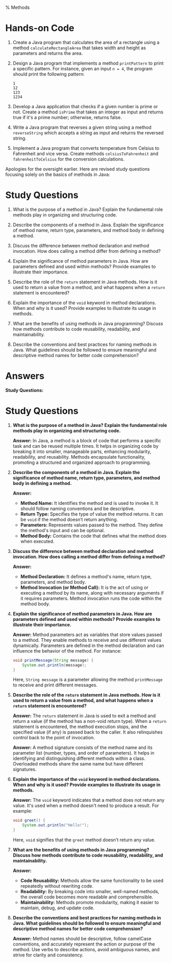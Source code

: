 % Methods

# Hands-on Code

1. Create a Java program that calculates the area of a rectangle using a method `calculateRectangleArea` that takes width and height as parameters and returns the area.

2. Design a Java program that implements a method `printPattern` to print a specific pattern. For instance, given an input `n = 4`, the program should print the following pattern:
   ```
   1
   12
   123
   1234
   ```

3. Develop a Java application that checks if a given number is prime or not. Create a method `isPrime` that takes an integer as input and returns true if it's a prime number; otherwise, returns false.

4. Write a Java program that reverses a given string using a method `reverseString` which accepts a string as input and returns the reversed string.

5. Implement a Java program that converts temperature from Celsius to Fahrenheit and vice versa. Create methods `celsiusToFahrenheit` and `fahrenheitToCelsius` for the conversion calculations.

Apologies for the oversight earlier. Here are revised study questions focusing solely on the basics of methods in Java:

# Study Questions

1. What is the purpose of a method in Java? Explain the fundamental role methods play in organizing and structuring code.

2. Describe the components of a method in Java. Explain the significance of method name, return type, parameters, and method body in defining a method.

3. Discuss the difference between method declaration and method invocation. How does calling a method differ from defining a method?

4. Explain the significance of method parameters in Java. How are parameters defined and used within methods? Provide examples to illustrate their importance.

5. Describe the role of the `return` statement in Java methods. How is it used to return a value from a method, and what happens when a `return` statement is encountered?

6. Explain the importance of the `void` keyword in method declarations. When and why is it used? Provide examples to illustrate its usage in methods.

7. What are the benefits of using methods in Java programming? Discuss how methods contribute to code reusability, readability, and maintainability.

8. Describe the conventions and best practices for naming methods in Java. What guidelines should be followed to ensure meaningful and descriptive method names for better code comprehension?

# Answers

**Study Questions:**

# Study Questions

1. **What is the purpose of a method in Java? Explain the fundamental role methods play in organizing and structuring code.**

   **Answer:** In Java, a method is a block of code that performs a specific task and can be reused multiple times. It helps in organizing code by breaking it into smaller, manageable parts, enhancing modularity, readability, and reusability. Methods encapsulate functionality, promoting a structured and organized approach to programming.

2. **Describe the components of a method in Java. Explain the significance of method name, return type, parameters, and method body in defining a method.**

   **Answer:**
   - **Method Name:** It identifies the method and is used to invoke it. It should follow naming conventions and be descriptive.
   - **Return Type:** Specifies the type of value the method returns. It can be `void` if the method doesn’t return anything.
   - **Parameters:** Represents values passed to the method. They define the method's input and can be optional.
   - **Method Body:** Contains the code that defines what the method does when executed.

3. **Discuss the difference between method declaration and method invocation. How does calling a method differ from defining a method?**

   **Answer:**
   - **Method Declaration:** It defines a method's name, return type, parameters, and method body.
   - **Method Invocation (or Method Call):** It is the act of using or executing a method by its name, along with necessary arguments if it requires parameters. Method invocation runs the code within the method body.

4. **Explain the significance of method parameters in Java. How are parameters defined and used within methods? Provide examples to illustrate their importance.**

   **Answer:** Method parameters act as variables that store values passed to a method. They enable methods to receive and use different values dynamically. Parameters are defined in the method declaration and can influence the behavior of the method. For instance:
   ```java
   void printMessage(String message) {
       System.out.println(message);
   }
   ```
   Here, `String message` is a parameter allowing the method `printMessage` to receive and print different messages.

5. **Describe the role of the `return` statement in Java methods. How is it used to return a value from a method, and what happens when a `return` statement is encountered?**

   **Answer:** The `return` statement in Java is used to exit a method and return a value (if the method has a non-void return type). When a `return` statement is encountered, the method execution stops, and the specified value (if any) is passed back to the caller. It also relinquishes control back to the point of invocation.

   **Answer:** A method signature consists of the method name and its parameter list (number, types, and order of parameters). It helps in identifying and distinguishing different methods within a class. Overloaded methods share the same name but have different signatures.

6. **Explain the importance of the `void` keyword in method declarations. When and why is it used? Provide examples to illustrate its usage in methods.**

   **Answer:** The `void` keyword indicates that a method does not return any value. It's used when a method doesn't need to produce a result. For example:
   ```java
   void greet() {
       System.out.println("Hello!");
   }
   ```
   Here, `void` signifies that the `greet` method doesn’t return any value.

7. **What are the benefits of using methods in Java programming? Discuss how methods contribute to code reusability, readability, and maintainability.**

   **Answer:**
   - **Code Reusability:** Methods allow the same functionality to be used repeatedly without rewriting code.
   - **Readability:** By breaking code into smaller, well-named methods, the overall code becomes more readable and comprehensible.
   - **Maintainability:** Methods promote modularity, making it easier to maintain, debug, and update code.

8. **Describe the conventions and best practices for naming methods in Java. What guidelines should be followed to ensure meaningful and descriptive method names for better code comprehension?**

   **Answer:** Method names should be descriptive, follow camelCase conventions, and accurately represent the action or purpose of the method. Use verbs to describe actions, avoid ambiguous names, and strive for clarity and consistency.
